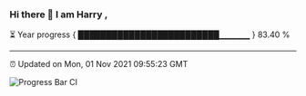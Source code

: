 ### Hi there 👋 I am Harry , 

⏳ Year progress { █████████████████████████▁▁▁▁▁ } 83.40 %

---

⏰ Updated on Mon, 01 Nov 2021 09:55:23 GMT

![Progress Bar CI](https://github.com/duykhang68/duykhang68/workflows/Progress%20Bar%20CI/badge.svg)
